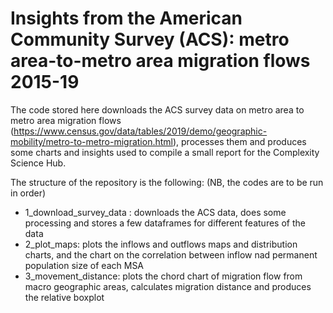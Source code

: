 # Insights from the American Community Survey (ACS): metro area-to-metro area migration flows 2015-19

The code stored here downloads the ACS survey data on metro area to metro area migration flows (https://www.census.gov/data/tables/2019/demo/geographic-mobility/metro-to-metro-migration.html), 
processes them and produces some charts and insights used to compile a small report for the Complexity Science Hub.

The structure of the repository is the following: 
(NB, the codes are to be run in order)
- 1_download_survey_data : downloads the ACS data, does some processing and stores a few dataframes for different features of the data
- 2_plot_maps: plots the inflows and outflows maps and distribution charts, and the chart on the correlation between inflow nad permanent population size of each MSA
- 3_movement_distance: plots the chord chart of migration flow from macro geographic areas, calculates migration distance and produces the relative boxplot
